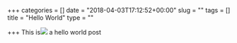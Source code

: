 +++
categories = []
date = "2018-04-03T17:12:52+00:00"
slug = ""
tags = []
title = "Hello World"
type = ""

+++
This is![](/uploads/2018/04/03/logo_black.png) a hello world post
